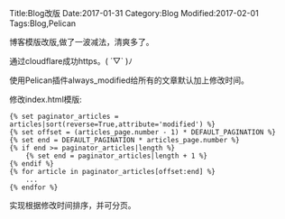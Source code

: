 Title:Blog改版
Date:2017-01-31
Category:Blog
Modified:2017-02-01
Tags:Blog,Pelican


博客模版改版,做了一波减法，清爽多了。

通过cloudflare成功https。( ´▽` )ﾉ

使用Pelican插件always_modified给所有的文章默认加上修改时间。

修改index.html模版:

	{% set paginator_articles = articles|sort(reverse=True,attribute='modified') %}
	{% set offset = (articles_page.number - 1) * DEFAULT_PAGINATION %}
	{% set end = DEFAULT_PAGINATION * articles_page.number %}
	{% if end >= paginator_articles|length %}
		{% set end = paginator_articles|length + 1 %}
	{% endif %}
	{% for article in paginator_articles[offset:end] %}
		...
	{% endfor %}

实现根据修改时间排序，并可分页。